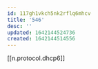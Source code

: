 ```yaml
---
id: 117gh1vkch5nk2rflq6mhcv
title: '546'
desc: ''
updated: 1642144524736
created: 1642144514556
---
```



[[n.protocol.dhcp6]]
